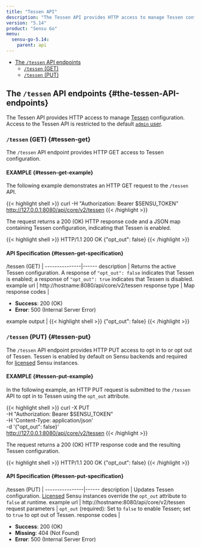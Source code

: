 ```yaml
---
title: "Tessen API"
description: "The Tessen API provides HTTP access to manage Tessen configuration. Read on for the full reference."
version: "5.14"
product: "Sensu Go"
menu:
  sensu-go-5.14:
    parent: api
---
```


- [The `/tessen` API endpoints](#the-tessen-API-endpoints)
  - [`/tessen` (GET)](#tessen-get)
  - [`/tessen` (PUT)](#tessen-put)

## The `/tessen` API endpoints {#the-tessen-API-endpoints}

The Tessen API provides HTTP access to manage [Tessen](../../reference/tessen) configuration.
Access to the Tessen API is restricted to the default [`admin` user](../../reference/rbac#default-user).

### `/tessen` (GET) {#tessen-get}

The `/tessen` API endpoint provides HTTP GET access to Tessen configuration.

#### EXAMPLE {#tessen-get-example}

The following example demonstrates an HTTP GET request to the `/tessen` API.

{{< highlight shell >}}
curl -H "Authorization: Bearer $SENSU_TOKEN" http://127.0.0.1:8080/api/core/v2/tessen
{{< /highlight >}}

The request returns a 200 (OK) HTTP response code and a JSON map containing Tessen configuration, indicating that Tessen is enabled.

{{< highlight shell >}}
HTTP/1.1 200 OK
{"opt_out": false}
{{< /highlight >}}

#### API Specification {#tessen-get-specification}

/tessen (GET)  | 
---------------|------
description    | Returns the active Tessen configuration. A response of `"opt_out": false` indicates that Tessen is enabled; a response of `"opt_out": true` indicates that Tessen is disabled.
example url    | http://hostname:8080/api/core/v2/tessen
response type  | Map
response codes | <ul><li>**Success**: 200 (OK)</li><li>**Error**: 500 (Internal Server Error)</li></ul>
example output | {{< highlight shell >}}
{"opt_out": false}
{{< /highlight >}}

### `/tessen` (PUT) {#tessen-put}

The `/tessen` API endpoint provides HTTP PUT access to opt in to or opt out of Tessen.
Tessen is enabled by default on Sensu backends and required for [licensed][4] Sensu instances.

#### EXAMPLE {#tessen-put-example}

In the following example, an HTTP PUT request is submitted to the `/tessen` API to opt in to Tessen using the `opt_out` attribute.

{{< highlight shell >}}
curl -X PUT \
-H "Authorization: Bearer $SENSU_TOKEN" \
-H 'Content-Type: application/json' \
-d '{"opt_out": false}' \
http://127.0.0.1:8080/api/core/v2/tessen
{{< /highlight >}}

The request returns a 200 (OK) HTTP response code and the resulting Tessen configuration.

{{< highlight shell >}}
HTTP/1.1 200 OK
{"opt_out": false}
{{< /highlight >}}

#### API Specification {#tessen-put-specification}

/tessen (PUT) | 
----------------|------
description     | Updates Tessen configuration. [Licensed][4] Sensu instances override the `opt_out` attribute to `false` at runtime.
example url     | http://hostname:8080/api/core/v2/tessen
request parameters | `opt_out` (required): Set to `false` to enable Tessen; set to `true` to opt out of Tessen.
response codes   | <ul><li>**Success**: 200 (OK)</li><li> **Missing**: 404 (Not Found)</li><li>**Error**: 500 (Internal Server Error)</li></ul>

[4]: ../../reference/license
